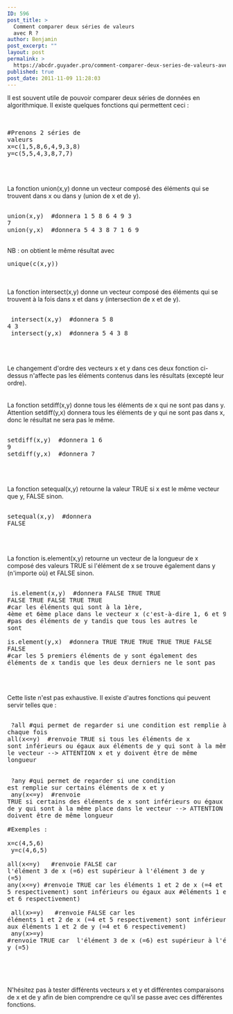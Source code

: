 ```yaml
---
ID: 596
post_title: >
  Comment comparer deux séries de valeurs
  avec R ?
author: Benjamin
post_excerpt: ""
layout: post
permalink: >
  https://abcdr.guyader.pro/comment-comparer-deux-series-de-valeurs-avec-r/
published: true
post_date: 2011-11-09 11:28:03
---
```

Il est souvent utile de pouvoir comparer deux séries de données en algorithmique. Il existe quelques fonctions qui permettent ceci :<br /><br /> <pre lang='rsplus'><br />#Prenons 2 séries de valeurs<br />x=c(1,5,8,6,4,9,3,8)<br />y=c(5,5,4,3,8,7,7)<br /> </pre>  <br /><br />La fonction union(x,y) donne un vecteur composé des éléments qui se trouvent dans x ou dans y (union de x et de y). <br />  <pre lang='rsplus'> <br />union(x,y)  #donnera 1 5 8 6 4 9 3 7<br />union(y,x)  #donnera 5 4 3 8 7 1 6 9<br /></pre> <br />NB : on obtient le même résultat avec  <pre lang='rsplus'>unique(c(x,y))</pre> <br /><br />La fonction intersect(x,y) donne un vecteur composé des éléments qui se trouvent à la fois dans x et dans y (intersection de x et de y).<br />  <pre lang='rsplus'> <br /> intersect(x,y)  #donnera 5 8 4 3<br /> intersect(y,x)  #donnera 5 4 3 8<br /> </pre>  <br /><br />Le changement d'ordre des vecteurs x et y dans ces deux fonction ci-dessus n'affecte pas les éléments contenus dans les résultats (excepté leur ordre).<br /><br /><br />La fonction setdiff(x,y) donne tous les éléments de x qui ne sont pas dans y. Attention setdiff(y,x) donnera tous les éléments de y qui ne sont pas dans x, donc le résultat ne sera pas le même.<br />  <pre lang='rsplus'> <br />setdiff(x,y)  #donnera 1 6 9<br />setdiff(y,x)  #donnera 7<br /> </pre>  <br /><br /> La fonction setequal(x,y) retourne la valeur TRUE si x est le même vecteur que y, FALSE sinon.<br />  <pre lang='rsplus'> <br />setequal(x,y)  #donnera FALSE<br /> </pre>  <br /><br />La fonction is.element(x,y) retourne un vecteur de la longueur de x composé des valeurs TRUE si l'élément de x se trouve également dans y (n'importe où) et FALSE sinon.<br />  <pre lang='rsplus'> <br /> is.element(x,y)  #donnera FALSE TRUE TRUE FALSE TRUE FALSE TRUE TRUE <br />#car les éléments qui sont à la 1ère, 4ème et 6ème place dans le vecteur x (c'est-à-dire 1, 6 et 9) ne sont #pas des éléments de y tandis que tous les autres le sont<br /><br />is.element(y,x)  #donnera TRUE TRUE TRUE TRUE TRUE FALSE FALSE <br />#car les 5 premiers éléments de y sont également des éléments de x tandis que les deux derniers ne le sont pas<br /> </pre>  <br /><br />Cette liste n'est pas exhaustive. Il existe d'autres fonctions qui peuvent servir telles que :<br />  <pre lang='rsplus'> <br /> ?all #qui permet de regarder si une condition est remplie à chaque fois<br />all(x&lt;=y)  #renvoie TRUE si tous les éléments de x sont inférieurs ou égaux aux éléments de y qui sont à la même place dans le vecteur --&gt; ATTENTION x et y doivent être de même longueur<br /><br /><br /> ?any #qui permet de regarder si une condition est remplie sur certains éléments de x et y<br /> any(x&lt;=y)  #renvoie TRUE si certains des éléments de x sont inférieurs ou égaux aux éléments de y qui sont à la même place dans le vecteur --&gt; ATTENTION x et y doivent être de même longueur <br /><br />#Exemples :<br /> x=c(4,5,6)<br /> y=c(4,6,5)<br /><br />all(x&lt;=y)   #renvoie FALSE car l'élément 3 de x (=6) est supérieur à l'élément 3 de y (=5)<br />any(x&lt;=y) #renvoie TRUE car les éléments 1 et 2 de x (=4 et 5 respectivement) sont inférieurs ou égaux aux #éléments 1 et 2 de y (=4 et 6 respectivement)<br /><br /> all(x&gt;=y)   #renvoie FALSE car les éléments 1 et 2 de x (=4 et 5 respectivement) sont inférieurs ou égaux aux éléments 1 et 2 de y (=4 et 6 respectivement) <br /> any(x&gt;=y) #renvoie TRUE car  l'élément 3 de x (=6) est supérieur à l'élément 3 de y (=5) <br /> </pre>  <br /> <br /><br />N'hésitez pas à tester différents vecteurs x et y et différentes comparaisons de x et de y afin de bien comprendre ce qu'il se passe avec ces différentes fonctions.
